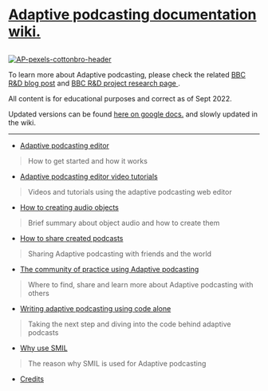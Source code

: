 # [Adaptive podcasting documentation wiki.](https://github.com/bbc/adaptivepodcasting.github.io/wiki)

## 

[![AP-pexels-cottonbro-header](https://user-images.githubusercontent.com/1649922/188454404-9395c73b-fef2-4f41-b1b9-45e16b8082aa.jpg)](
https://github.com/bbc/adaptivepodcasting.github.io)

To learn more about Adaptive podcasting, please check the related [BBC R&D blog post](https://www.bbc.co.uk/rd/blog/2022-09-adaptive-podcasting) and [BBC R&D project research page ](https://www.bbc.co.uk/rd/projects/perceptive-radio).

All content is for educational purposes and correct as of Sept 2022.

Updated versions can be found [here on google docs.](https://docs.google.com/document/d/15RRjzNzmUizUYOFY65Xq1EMd3BGrkFysY7Qur-VPm8Q/edit?usp=sharing) and slowly updated in the wiki.



---

* [Adaptive podcasting editor](https://github.com/bbc/adaptivepodcasting.github.io/wiki/Adaptive-podcasting-editor)

> How to get started and how it works

* [Adaptive podcasting editor video tutorials](https://github.com/bbc/adaptivepodcasting.github.io/wiki/Adaptive-podcasting-editor-video-tutorials)

> Videos and tutorials using the adaptive podcasting web editor

* [How to creating audio objects](https://github.com/bbc/adaptivepodcasting.github.io/wiki/Creating-Audio-Objects)

> Brief summary about object audio and how to create them

* [How to share created podcasts](https://github.com/bbc/adaptivepodcasting.github.io/wiki/Sharing-created-podcasts)

> Sharing Adaptive podcasting with friends and the world

* [The community of practice using Adaptive podcasting](https://github.com/bbc/adaptivepodcasting.github.io/wiki/The-community-of-practice-for-Adaptive-podcasting)

> Where to find, share and learn more about Adaptive podcasting with others

* [Writing adaptive podcasting using code alone](https://github.com/bbc/adaptivepodcasting.github.io/wiki/Writing-the-podcast-using-code)

> Taking the next step and diving into the code behind adaptive podcasts

* [Why use SMIL](https://github.com/bbc/adaptivepodcasting.github.io/wiki/SMIL-timing-model)

> The reason why SMIL is used for Adaptive podcasting

* [Credits](https://github.com/bbc/adaptivepodcasting.github.io/wiki/Thank-you-and-credits)
